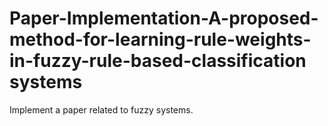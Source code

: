 # Paper-Implementation-A-proposed-method-for-learning-rule-weights-in-fuzzy-rule-based-classification systems
Implement a paper related to fuzzy systems.
